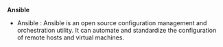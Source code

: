    **Ansible**

* Ansible : Ansible is an open source configuration management and orchestration utility. It can automate and standardize the configuration of remote hosts and virtual machines.
